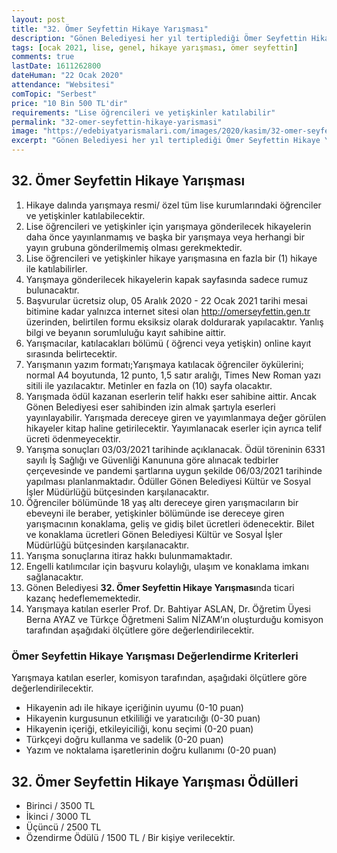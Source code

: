 ```yaml
---
layout: post
title: "32. Ömer Seyfettin Hikaye Yarışması"
description: "Gönen Belediyesi her yıl tertiplediği Ömer Seyfettin Hikaye Yarışmasının bu sene 32.sini düzenliyor."
tags: [ocak 2021, lise, genel, hikaye yarışması, ömer seyfettin]
comments: true
lastDate: 1611262800  
dateHuman: "22 Ocak 2020"
attendance: "Websitesi"
comTopic: "Serbest"
price: "10 Bin 500 TL'dir"
requirements: "Lise öğrencileri ve yetişkinler katılabilir"
permalink: "32-omer-seyfettin-hikaye-yarismasi"
image: "https://edebiyatyarismalari.com/images/2020/kasim/32-omer-seyfettin-hikaye-yarismasi.jpg"
excerpt: "Gönen Belediyesi her yıl tertiplediği Ömer Seyfettin Hikaye Yarışmasının bu sene 32.sini düzenliyor."
---
```


## 32. Ömer Seyfettin Hikaye Yarışması
1. Hikaye dalında yarışmaya resmi/ özel tüm lise kurumlarındaki öğrenciler ve yetişkinler katılabilecektir.
2. Lise öğrencileri ve yetişkinler için yarışmaya gönderilecek hikayelerin daha önce yayınlanmamış ve başka bir yarışmaya veya herhangi bir yayın grubuna gönderilmemiş olması gerekmektedir.
3. Lise öğrencileri ve yetişkinler hikaye yarışmasına en fazla bir (1) hikaye ile katılabilirler.
4. Yarışmaya gönderilecek hikayelerin kapak sayfasında sadece rumuz bulunacaktır.
5. Başvurular ücretsiz olup, 05 Aralık 2020 - 22 Ocak 2021 tarihi mesai bitimine kadar yalnızca internet sitesi olan http://omerseyfettin.gen.tr üzerinden, belirtilen formu eksiksiz olarak doldurarak yapılacaktır. Yanlış bilgi ve beyanın sorumluluğu kayıt sahibine aittir.
6. Yarışmacılar, katılacakları bölümü ( öğrenci veya yetişkin) online kayıt sırasında belirtecektir. 
7. Yarışmanın yazım formatı;Yarışmaya katılacak öğrenciler öykülerini; normal A4 boyutunda, 12 punto, 1,5 satır aralığı, Times New Roman yazı sitili ile yazılacaktır. Metinler en fazla on (10) sayfa olacaktır.
8. Yarışmada ödül kazanan eserlerin telif hakkı eser sahibine aittir. Ancak Gönen Belediyesi eser sahibinden izin almak şartıyla eserleri yayınlayabilir. Yarışmada dereceye giren ve yayımlanmaya değer görülen hikayeler kitap haline getirilecektir. Yayımlanacak eserler için ayrıca telif ücreti ödenmeyecektir.
9. Yarışma sonuçları 03/03/2021 tarihinde açıklanacak. Ödül töreninin 6331 sayılı İş Sağlığı ve Güvenliği Kanununa göre alınacak tedbirler çerçevesinde ve pandemi şartlarına uygun şekilde 06/03/2021 tarihinde yapılması planlanmaktadır. Ödüller Gönen Belediyesi Kültür ve Sosyal İşler Müdürlüğü bütçesinden karşılanacaktır.
10. Öğrenciler bölümünde 18 yaş altı dereceye giren yarışmacıların bir ebeveyni ile beraber, yetişkinler bölümünde ise dereceye giren yarışmacının konaklama, geliş ve gidiş bilet ücretleri ödenecektir. Bilet ve konaklama ücretleri Gönen Belediyesi Kültür ve Sosyal İşler Müdürlüğü bütçesinden karşılanacaktır.
11. Yarışma sonuçlarına itiraz hakkı bulunmamaktadır.
12. Engelli katılımcılar için başvuru kolaylığı, ulaşım ve konaklama imkanı sağlanacaktır.
13. Gönen Belediyesi **32. Ömer Seyfettin Hikaye Yarışması**nda ticari kazanç hedeflememektedir.
14. Yarışmaya katılan eserler Prof. Dr. Bahtiyar ASLAN, Dr. Öğretim Üyesi Berna AYAZ ve Türkçe Öğretmeni Salim NİZAM’ın oluşturduğu komisyon tarafından aşağıdaki ölçütlere göre değerlendirilecektir.  


### Ömer Seyfettin Hikaye Yarışması Değerlendirme Kriterleri
Yarışmaya katılan eserler, komisyon tarafından, aşağıdaki ölçütlere göre değerlendirilecektir.  
- Hikayenin adı ile hikaye içeriğinin uyumu (0-10 puan)
- Hikayenin kurgusunun etkililiği ve yaratıcılığı (0-30 puan)
- Hikayenin içeriği, etkileyiciliği, konu seçimi (0-20 puan)
- Türkçeyi doğru kullanma ve sadelik (0-20 puan)
- Yazım ve noktalama işaretlerinin doğru kullanımı (0-20 puan)

## 32. Ömer Seyfettin Hikaye Yarışması Ödülleri
- Birinci / 3500 TL
- İkinci / 3000 TL
- Üçüncü / 2500 TL
- Özendirme Ödülü / 1500 TL / Bir kişiye verilecektir.